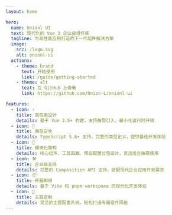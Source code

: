 ```yaml
---
layout: home

hero:
  name: Onionl UI
  text: 现代化的 Vue 3 企业级组件库
  tagline: 为高性能应用打造的下一代组件解决方案
  image:
    src: /logo.svg
    alt: onionl-ui
  actions:
    - theme: brand
      text: 开始使用
      link: /guide/getting-started
    - theme: alt
      text: 在 GitHub 上查看
      link: https://github.com/Onion-L/onionl-ui

features:
  - icon: ⚡️
    title: 高性能设计
    details: 基于 Vue 3.5+ 构建，支持按需引入，最小化运行时开销
  - icon: 🔑
    title: 类型安全
    details: TypeScript 5.6+ 支持，完整的类型定义，提供最佳开发体验
  - icon: 🧩
    title: 模块化架构
    details: 核心组件、工具函数、预设配置分包设计，灵活组合按需使用
  - icon: 🛠️
    title: 企业级支持
    details: 完整的 Composition API 支持，适配现代企业应用开发需求
  - icon: 📦
    title: 开箱即用
    details: 基于 Vite 和 pnpm workspace 的现代化开发体验
  - icon: 🎨
    title: 主题定制
    details: 灵活的主题配置系统，轻松打造专属组件风格
---
```

